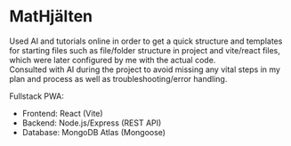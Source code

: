 # MatHjälten

Used AI and tutorials online in order to get a quick structure and templates for starting files such as file/folder structure in project and vite/react files, which were later configured by me with the actual code.  
Consulted with AI during the project to avoid missing any vital steps in my plan and process as well as troubleshooting/error handling.

Fullstack PWA:

- Frontend: React (Vite)
- Backend: Node.js/Express (REST API)
- Database: MongoDB Atlas (Mongoose)
